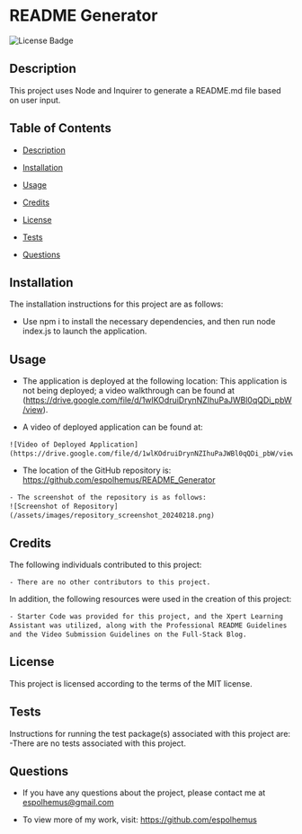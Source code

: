 # README Generator
 ![License Badge](https://img.shields.io/badge/license-MIT-green)

## Description
 
This project uses Node and Inquirer to generate a README.md file based on user input.
 
## Table of Contents

- [Description](#description)

- [Installation](#installation)

- [Usage](#usage)

- [Credits](#credits)

- [License](#license)

- [Tests](#tests)

- [Questions](#questions)

## Installation
  The installation instructions for this project are as follows:
  - Use npm i to install the necessary dependencies, and then run node index.js to launch the application.

## Usage

  - The application is deployed at the following location:
   This application is not being deployed; a video walkthrough can be found at (https://drive.google.com/file/d/1wlKOdruiDrynNZIhuPaJWBl0qQDi_pbW/view).

   - A video of deployed application can be found at:

    ![Video of Deployed Application](https://drive.google.com/file/d/1wlKOdruiDrynNZIhuPaJWBl0qQDi_pbW/view)

   - The location of the GitHub repository is:
    https://github.com/espolhemus/README_Generator

    - The screenshot of the repository is as follows:
    ![Screenshot of Repository](/assets/images/repository_screenshot_20240218.png)

## Credits
  The following individuals contributed to this project:

    - There are no other contributors to this project.

  In addition, the following resources were used in the creation of this project:

    - Starter Code was provided for this project, and the Xpert Learning Assistant was utilized, along with the Professional README Guidelines and the Video Submission Guidelines on the Full-Stack Blog.

## License
 This project is licensed according to the terms of the MIT license.

## Tests
 Instructions for running the test package(s) associated with this project are:
 -There are no tests associated with this project.

## Questions

  - If you have any questions about the project, please contact me at espolhemus@gmail.com

  - To view more of my work, visit: https://github.com/espolhemus

